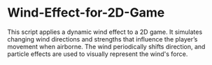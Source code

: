 # Wind-Effect-for-2D-Game
This script applies a dynamic wind effect to a 2D game. It simulates changing wind directions and strengths that influence the player’s movement when airborne. The wind periodically shifts direction, and particle effects are used to visually represent the wind's force.

